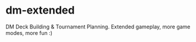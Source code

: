 # dm-extended
DM Deck Building &amp; Tournament Planning. Extended gameplay, more game modes, more fun :)

